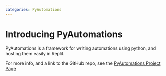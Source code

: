 ```yaml
---
categories: PyAutomations
---
```


# Introducing PyAutomations

PyAutomations is a framework for writing automations using python, and hosting them easily in Replit.

For more info, and a link to the GitHub repo, see the [PyAutomations Project Page](/projects/pyautomations)
